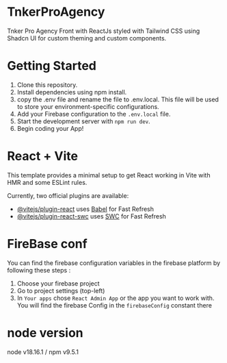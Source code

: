 # TnkerProAgency

Tnker Pro Agency Front with ReactJs styled with Tailwind CSS using Shadcn UI for custom theming and custom components.

# Getting Started

1. Clone this repository.
2. Install dependencies using npm install.
3. copy the .env file and rename the file to .env.local. This file will be used to store your environment-specific configurations.
4. Add your Firebase configuration to the `.env.local` file.
5. Start the development server with `npm run dev`.
6. Begin coding your App!

# React + Vite

This template provides a minimal setup to get React working in Vite with HMR and some ESLint rules. 


Currently, two official plugins are available:

- [@vitejs/plugin-react](https://github.com/vitejs/vite-plugin-react/blob/main/packages/plugin-react/README.md) uses [Babel](https://babeljs.io/) for Fast Refresh
- [@vitejs/plugin-react-swc](https://github.com/vitejs/vite-plugin-react-swc) uses [SWC](https://swc.rs/) for Fast Refresh

# FireBase conf

You can find the firebase configuration variables in the firebase platform  by following these steps :

1. Choose your firebase project
2. Go to project settings (top-left)
3. In `Your apps` chose `React Admin App` or the app you want to work with. You will find the firebase Config in the `firebaseConfig` constant there

# node version
node v18.16.1 / npm v9.5.1